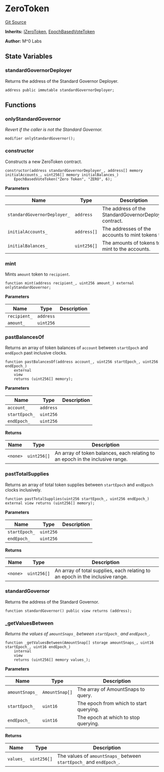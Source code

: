 # ZeroToken
[Git Source](https://github.com/MZero-Labs/ttg/blob/0d2761f8db14b390e923f59bdae9799fbf9adf2c/src/ZeroToken.sol)

**Inherits:**
[IZeroToken](/src/interfaces/IZeroToken.sol/interface.IZeroToken.md), [EpochBasedVoteToken](/src/abstract/EpochBasedVoteToken.sol/abstract.EpochBasedVoteToken.md)

**Author:**
M^0 Labs


## State Variables
### standardGovernorDeployer
Returns the address of the Standard Governor Deployer.


```solidity
address public immutable standardGovernorDeployer;
```


## Functions
### onlyStandardGovernor

*Revert if the caller is not the Standard Governor.*


```solidity
modifier onlyStandardGovernor();
```

### constructor

Constructs a new ZeroToken contract.


```solidity
constructor(address standardGovernorDeployer_, address[] memory initialAccounts_, uint256[] memory initialBalances_)
    EpochBasedVoteToken("Zero Token", "ZERO", 6);
```
**Parameters**

|Name|Type|Description|
|----|----|-----------|
|`standardGovernorDeployer_`|`address`|The address of the StandardGovernorDeployer contract.|
|`initialAccounts_`|`address[]`|         The addresses of the accounts to mint tokens to.|
|`initialBalances_`|`uint256[]`|         The amounts of tokens to mint to the accounts.|


### mint

Mints `amount` token to `recipient`.


```solidity
function mint(address recipient_, uint256 amount_) external onlyStandardGovernor;
```
**Parameters**

|Name|Type|Description|
|----|----|-----------|
|`recipient_`|`address`||
|`amount_`|`uint256`||


### pastBalancesOf

Returns an array of token balances of `account`
between `startEpoch` and `endEpoch` past inclusive clocks.


```solidity
function pastBalancesOf(address account_, uint256 startEpoch_, uint256 endEpoch_)
    external
    view
    returns (uint256[] memory);
```
**Parameters**

|Name|Type|Description|
|----|----|-----------|
|`account_`|`address`||
|`startEpoch_`|`uint256`||
|`endEpoch_`|`uint256`||

**Returns**

|Name|Type|Description|
|----|----|-----------|
|`<none>`|`uint256[]`|An array of token balances, each relating to an epoch in the inclusive range.|


### pastTotalSupplies

Returns an array of total token supplies between `startEpoch` and `endEpoch` clocks inclusively.


```solidity
function pastTotalSupplies(uint256 startEpoch_, uint256 endEpoch_) external view returns (uint256[] memory);
```
**Parameters**

|Name|Type|Description|
|----|----|-----------|
|`startEpoch_`|`uint256`||
|`endEpoch_`|`uint256`||

**Returns**

|Name|Type|Description|
|----|----|-----------|
|`<none>`|`uint256[]`|An array of total supplies, each relating to an epoch in the inclusive range.|


### standardGovernor

Returns the address of the Standard Governor.


```solidity
function standardGovernor() public view returns (address);
```

### _getValuesBetween

*Returns the values of `amountSnaps_` between `startEpoch_` and `endEpoch_`.*


```solidity
function _getValuesBetween(AmountSnap[] storage amountSnaps_, uint16 startEpoch_, uint16 endEpoch_)
    internal
    view
    returns (uint256[] memory values_);
```
**Parameters**

|Name|Type|Description|
|----|----|-----------|
|`amountSnaps_`|`AmountSnap[]`|The array of AmountSnaps to query.|
|`startEpoch_`|`uint16`| The epoch from which to start querying.|
|`endEpoch_`|`uint16`|   The epoch at which to stop querying.|

**Returns**

|Name|Type|Description|
|----|----|-----------|
|`values_`|`uint256[]`|     The values of `amountSnaps_` between `startEpoch_` and `endEpoch_`.|


